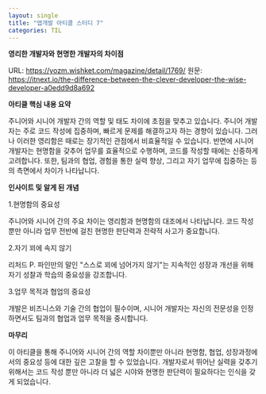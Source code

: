 ```yaml
---
layout: single
title: "앱개발 아티클 스터디 7"
categories: TIL
---
```

**영리한 개발자와 현명한 개발자의 차이점**

URL: https://yozm.wishket.com/magazine/detail/1769/
원문: https://itnext.io/the-difference-between-the-clever-developer-the-wise-developer-a0edd9d8a692

**아티클 핵심 내용 요약**

주니어와 시니어 개발자 간의 역할 및 태도 차이에 초점을 맞추고 있습니다. 주니어 개발자는 주로 코드 작성에 집중하며, 빠르게 문제를 해결하고자 하는 경향이 있습니다. 그러나 이러한 영리함은 때로는 장기적인 관점에서 비효율적일 수 있습니다. 반면에 시니어 개발자는 현명함을 갖추어 업무를 효율적으로 수행하며, 코드를 작성할 때에는 신중하게 고려합니다. 또한, 팀과의 협업, 경험을 통한 실력 향상, 그리고 자기 업무에 집중하는 등의 측면에서 차이가 나타납니다.

**인사이트 및 알게 된 개념**

1.현명함의 중요성

주니어와 시니어 간의 주요 차이는 영리함과 현명함의 대조에서 나타납니다. 코드 작성뿐만 아니라 업무 전반에 걸친 현명한 판단력과 전략적 사고가 중요합니다.

2.자기 꾀에 속지 않기

리처드 P. 파인만의 말인 "스스로 꾀에 넘어가지 않기"는 지속적인 성장과 개선을 위해 자기 성찰과 학습의 중요성을 강조합니다.

3.업무 목적과 협업의 중요성

개발은 비즈니스와 기술 간의 협업이 필수이며, 시니어 개발자는 자신의 전문성을 인정하면서도 팀과의 협업과 업무 목적을 중시합니다.

**마무리**

이 아티클을 통해 주니어와 시니어 간의 역할 차이뿐만 아니라 현명함, 협업, 성장과정에서의 중요성 등에 대한 깊은 고찰을 할 수 있었습니다. 개발자로서 뛰어난 실력을 갖추기 위해서는 코드 작성 뿐만 아니라 더 넓은 시야와 현명한 판단력이 필요하다는 인식을 갖게 되었습니다.